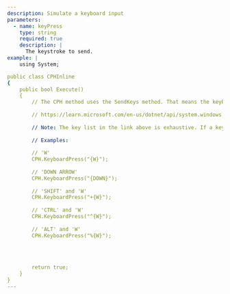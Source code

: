 ```yaml
---
description: Simulate a keyboard input
parameters:
  - name: keyPress
    type: string
    required: true
    description: |
      The keystroke to send.
example: |
    using System;

public class CPHInline
{
    public bool Execute()
    {
    	// The CPH method uses the SendKeys method. That means the keyPress string needs to be enclosed in curly brackets {}. To use key combinations (SHIFT, CTRL and ALT) you can use code modifiers listed in the link or the examples below.
    	
        // https://learn.microsoft.com/en-us/dotnet/api/system.windows.forms.sendkeys.send
        
        // Note: The key list in the link above is exhaustive. If a key isn't listed there, then it's not available for this method.
        
        // Examples:
        
        // 'W'
        CPH.KeyboardPress("{W}");
        
        // 'DOWN ARROW'
        CPH.KeyboardPress("{DOWN}");
        
        // 'SHIFT' and 'W'
        CPH.KeyboardPress("+{W}");
        
        // 'CTRL' and 'W'
        CPH.KeyboardPress("^{W}");
        
        // 'ALT' and 'W'
        CPH.KeyboardPress("%{W}");
        
        
        
        
        return true;
    }
}
---
```

